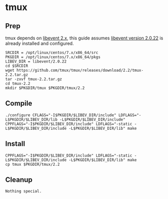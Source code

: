# tmux

## Prep
tmux depends on [libevent 2.x](http://libevent.org/), this guide assumes [libevent version 2.0.22](../libevent/2.0.22) is already installed and configured.
```
SRCDIR = /opt/linux/centos/7.x/x86_64/src
PKGDIR = /opt/linux/centos/7.x/x86_64/pkgs
LIBEV_DIR = libevent/2.0.22
cd $SRCDIR
wget https://github.com/tmux/tmux/releases/download/2.2/tmux-2.2.tar.gz
tar -zxvf tmux-2.2.tar.gz
cd tmux-2.2
mkdir $PKGDIR/tmux $PKGDIR/tmux/2.2
```

## Compile
```
./configure CFLAGS="-I$PKGDIR/$LIBEV_DIR/include" LDFLAGS="-L$PKGDIR/$LIBEV_DIR/lib -L$PKGDIR/$LIBEV_DIR/include"
CPPFLAGS="-I$PKGDIR/$LIBEV_DIR/include" LDFLAGS="-static -L$PKGDIR/$LIBEV_DIR/include -L$PKGDIR/$LIBEV_DIR/lib" make
```

## Install
```
CPPFLAGS="-I$PKGDIR/$LIBEV_DIR/include" LDFLAGS="-static -L$PKGDIR/$LIBEV_DIR/include -L$PKGDIR/$LIBEV_DIR/lib" make
cp tmux $PKGDIR/tmux/2.2
```

## Cleanup
```
Nothing special.
```
